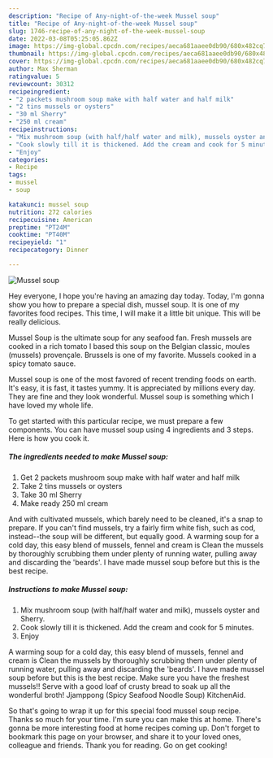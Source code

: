 ```yaml
---
description: "Recipe of Any-night-of-the-week Mussel soup"
title: "Recipe of Any-night-of-the-week Mussel soup"
slug: 1746-recipe-of-any-night-of-the-week-mussel-soup
date: 2022-03-08T05:25:05.862Z
image: https://img-global.cpcdn.com/recipes/aeca681aaee0db90/680x482cq70/mussel-soup-recipe-main-photo.jpg
thumbnail: https://img-global.cpcdn.com/recipes/aeca681aaee0db90/680x482cq70/mussel-soup-recipe-main-photo.jpg
cover: https://img-global.cpcdn.com/recipes/aeca681aaee0db90/680x482cq70/mussel-soup-recipe-main-photo.jpg
author: Max Sherman
ratingvalue: 5
reviewcount: 30312
recipeingredient:
- "2 packets mushroom soup make with half water and half milk"
- "2 tins mussels or oysters"
- "30 ml Sherry"
- "250 ml cream"
recipeinstructions:
- "Mix mushroom soup (with half/half water and milk), mussels oyster and Sherry."
- "Cook slowly till it is thickened. Add the cream and cook for 5 minutes."
- "Enjoy"
categories:
- Recipe
tags:
- mussel
- soup

katakunci: mussel soup 
nutrition: 272 calories
recipecuisine: American
preptime: "PT24M"
cooktime: "PT40M"
recipeyield: "1"
recipecategory: Dinner

---
```



![Mussel soup](https://img-global.cpcdn.com/recipes/aeca681aaee0db90/680x482cq70/mussel-soup-recipe-main-photo.jpg)

Hey everyone, I hope you're having an amazing day today. Today, I'm gonna show you how to prepare a special dish, mussel soup. It is one of my favorites food recipes. This time, I will make it a little bit unique. This will be really delicious.

Mussel Soup is the ultimate soup for any seafood fan. Fresh mussels are cooked in a rich tomato I based this soup on the Belgian classic, moules (mussels) provençale. Brussels is one of my favorite. Mussels cooked in a spicy tomato sauce.

Mussel soup is one of the most favored of recent trending foods on earth. It's easy, it is fast, it tastes yummy. It is appreciated by millions every day. They are fine and they look wonderful. Mussel soup is something which I have loved my whole life.


To get started with this particular recipe, we must prepare a few components. You can have mussel soup using 4 ingredients and 3 steps. Here is how you cook it.

<!--inarticleads1-->

##### The ingredients needed to make Mussel soup:

1. Get 2 packets mushroom soup make with half water and half milk
1. Take 2 tins mussels or oysters
1. Take 30 ml Sherry
1. Make ready 250 ml cream


And with cultivated mussels, which barely need to be cleaned, it&#39;s a snap to prepare. If you can&#39;t find mussels, try a fairly firm white fish, such as cod, instead--the soup will be different, but equally good. A warming soup for a cold day, this easy blend of mussels, fennel and cream is Clean the mussels by thoroughly scrubbing them under plenty of running water, pulling away and discarding the &#39;beards&#39;. I have made mussel soup before but this is the best recipe. 

<!--inarticleads2-->

##### Instructions to make Mussel soup:

1. Mix mushroom soup (with half/half water and milk), mussels oyster and Sherry.
1. Cook slowly till it is thickened. Add the cream and cook for 5 minutes.
1. Enjoy


A warming soup for a cold day, this easy blend of mussels, fennel and cream is Clean the mussels by thoroughly scrubbing them under plenty of running water, pulling away and discarding the &#39;beards&#39;. I have made mussel soup before but this is the best recipe. Make sure you have the freshest mussels!! Serve with a good loaf of crusty bread to soak up all the wonderful broth! Jjamppong (Spicy Seafood Noodle Soup) KitchenAid. 

So that's going to wrap it up for this special food mussel soup recipe. Thanks so much for your time. I'm sure you can make this at home. There's gonna be more interesting food at home recipes coming up. Don't forget to bookmark this page on your browser, and share it to your loved ones, colleague and friends. Thank you for reading. Go on get cooking!
